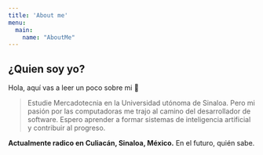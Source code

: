```yaml
---
title: 'About me'
menu:
  main:
    name: "AboutMe"
---
```


## ¿Quien soy yo?

Hola, aquí vas a leer un poco sobre mi 🤩

> Estudie Mercadotecnia en la Universidad utónoma de Sinaloa.
> Pero mi pasión por las computadoras me trajo al camino del desarrollador de software.
> Espero aprender a formar sistemas de inteligencia artificial y contribuir al progreso.

**Actualmente radico en Culiacán, Sinaloa, México.** En el futuro, quién sabe.
